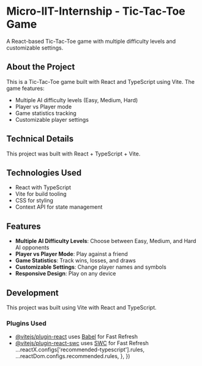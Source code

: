 # Micro-IIT-Internship - Tic-Tac-Toe Game

A React-based Tic-Tac-Toe game with multiple difficulty levels and customizable settings.

## About the Project

This is a Tic-Tac-Toe game built with React and TypeScript using Vite. The game features:
- Multiple AI difficulty levels (Easy, Medium, Hard)
- Player vs Player mode
- Game statistics tracking
- Customizable player settings

## Technical Details

This project was built with React + TypeScript + Vite.

## Technologies Used

- React with TypeScript
- Vite for build tooling
- CSS for styling
- Context API for state management

## Features

- **Multiple AI Difficulty Levels**: Choose between Easy, Medium, and Hard AI opponents
- **Player vs Player Mode**: Play against a friend
- **Game Statistics**: Track wins, losses, and draws
- **Customizable Settings**: Change player names and symbols
- **Responsive Design**: Play on any device

## Development

This project was built using Vite with React and TypeScript. 

### Plugins Used

- [@vitejs/plugin-react](https://github.com/vitejs/vite-plugin-react/blob/main/packages/plugin-react/README.md) uses [Babel](https://babeljs.io/) for Fast Refresh
- [@vitejs/plugin-react-swc](https://github.com/vitejs/vite-plugin-react-swc) uses [SWC](https://swc.rs/) for Fast Refresh
    ...reactX.configs['recommended-typescript'].rules,
    ...reactDom.configs.recommended.rules,
  },
})

